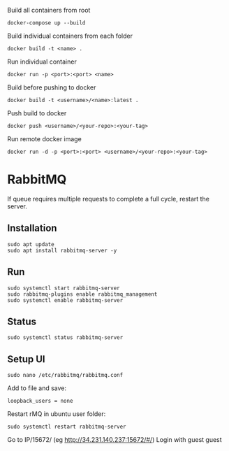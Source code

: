 Build all containers from root
```
docker-compose up --build
```

Build individual containers from each folder
```
docker build -t <name> .
```

Run individual container
```
docker run -p <port>:<port> <name>
```

Build before pushing to docker
```
docker build -t <username>/<name>:latest .
```

Push build to docker
```
docker push <username>/<your-repo>:<your-tag>
```

Run remote docker image
```
docker run -d -p <port>:<port> <username>/<your-repo>:<your-tag>
```

# RabbitMQ

If queue requires multiple requests to complete a full cycle, restart the server.

## Installation
```
sudo apt update
sudo apt install rabbitmq-server -y
```

## Run

```
sudo systemctl start rabbitmq-server
sudo rabbitmq-plugins enable rabbitmq_management
sudo systemctl enable rabbitmq-server
```

## Status

```
sudo systemctl status rabbitmq-server
```

## Setup UI

```
sudo nano /etc/rabbitmq/rabbitmq.conf
```

Add to file and save:
```
loopback_users = none
```
Restart rMQ in ubuntu user folder:
```
sudo systemctl restart rabbitmq-server
```
Go to IP/15672/ (eg http://34.231.140.237:15672/#/)
Login with guest guest
